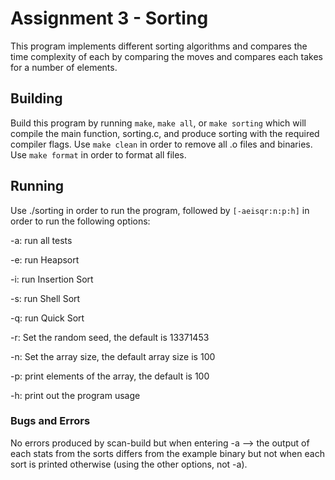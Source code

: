 # Assignment 3 - Sorting

This program implements different sorting algorithms and compares the time complexity of each by comparing the moves and compares each takes for a number of elements.

## Building

Build this program by running ```make```, ```make all```, or ```make sorting``` which will compile the main function, sorting.c, and produce sorting with the required compiler flags. Use ```make clean``` in order to remove all .o files and binaries. Use ```make format``` in order to format all files.

## Running

Use ./sorting in order to run the program, followed by ```[-aeisqr:n:p:h]``` in order to run the following options:

-a: run all tests

-e: run Heapsort

-i: run Insertion Sort

-s: run Shell Sort

-q: run Quick Sort

-r: Set the random seed, the default is 13371453

-n: Set the array size, the default array size is 100

-p: print elements of the array, the default is 100

-h: print out the program usage


### Bugs and Errors

No errors produced by scan-build but when entering -a --> the output of each stats from the sorts differs from the example binary but not when each sort is printed otherwise (using the other options, not -a).
